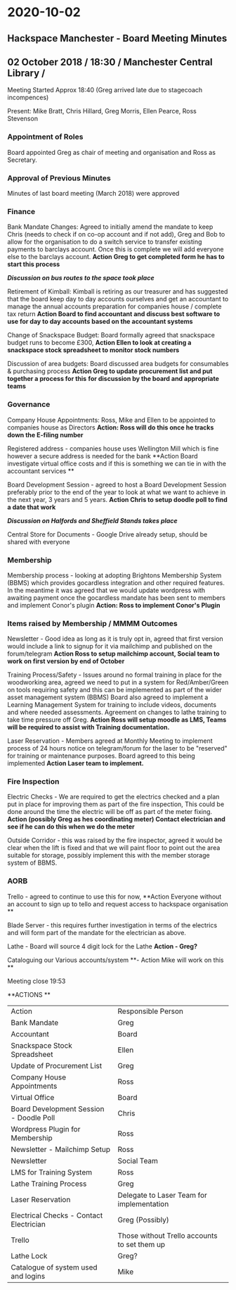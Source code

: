 # 2020-10-02

## Hackspace Manchester - Board Meeting Minutes

## 02 October 2018 / 18:30 / Manchester Central Library /

Meeting Started Approx 18:40 (Greg arrived late due to stagecoach incompences) 

Present:	Mike Bratt, Chris Hillard, Greg Morris, Ellen Pearce, Ross Stevenson

### Appointment of Roles

Board appointed Greg as chair of meeting and organisation and Ross as Secretary. 

### Approval of Previous Minutes

Minutes of last board meeting (March 2018) were approved 

### Finance

Bank Mandate Changes: Agreed to initially amend the mandate to keep Chris (needs to check if on co-op account and if not add), Greg and Bob to allow for the organisation to do a switch service to transfer existing payments to barclays account. Once this is complete we will add everyone else to the barclays account. **Action Greg to get completed form he has to start this process**

***Discussion on bus routes to the space took place***

Retirement of Kimball: Kimball is retiring as our treasurer and has suggested that the board keep day to day accounts ourselves and get an accountant to manage the annual accounts preparation for companies house / complete tax return **Action Board to find accountant and discuss best software to use for day to day accounts based on the accountant systems**

Change of Snackspace Budget: Board formally agreed that snackspace budget runs to become £300, **Action Ellen to look at creating a snackspace stock spreadsheet to monitor stock numbers**

Discussion of area budgets: Board discussed area budgets for consumables & purchasing process **Action Greg to update procurement list and put together a process for this** **for discussion by the board and appropriate teams**

### Governance

Company House Appointments: Ross, Mike and Ellen to be appointed to companies house as Directors **Action: Ross will do this once he tracks down the E-filing number**

Registered address - companies house uses Wellington Mill which is fine however a secure address is needed for the bank **Action Board investigate virtual office costs and if this is something we can tie in with the accountant services **

Board Development Session - agreed to host a Board Development Session preferably prior to the end of the year to look at what we want to achieve in the next year, 3 years and 5 years. **Action Chris to setup doodle poll to find a date that work**

***Discussion on Halfords and Sheffield Stands takes place***

Central Store for Documents - Google Drive already setup, should be shared with everyone

### Membership 

Membership process - looking at adopting Brightons Membership System (BBMS) which provides gocardless integration and other required features. In the meantime it was agreed that we would update wordpress with awaiting payment once the gocardless mandate has been sent to members and implement Conor's plugin **Action: Ross to implement Conor's Plugin**

### Items raised by Membership / MMMM Outcomes

Newsletter - Good idea as long as it is truly opt in, agreed that first version would include a link to signup for it via mailchimp and published on the forum/telegram **Action Ross to setup mailchimp account, Social team to work on first version by end of October**

Training Process/Safety - Issues around no formal training in place for the woodworking area, agreed we need to put in a system for Red/Amber/Green on tools requiring safety and this can be implemented as part of the wider asset management system (BBMS) Board also agreed to implement a Learning Management System for training to include videos, documents and where needed assessments. Agreement on changes to lathe training to take time pressure off Greg. **Action Ross will setup moodle as LMS, Teams will be required to assist with Training documentation.**

Laser Reservation - Members agreed at Monthly Meeting to implement process of 24 hours notice on telegram/forum for the laser to be "reserved" for training or maintenance purposes. Board agreed to this being implemented **Action Laser team to implement.**

### Fire Inspection

Electric Checks - We are required to get the electrics checked and a plan put in place for improving them as part of the fire inspection, This could be done around the time the electric will be off as part of the meter fixing. **Action (possibly Greg as hes coordinating meter) Contact electrician and see if he can do this when we do the meter**

Outside Corridor - this was raised by the fire inspector, agreed it would be clear when the lift is fixed and that we will paint floor to point out the area suitable for storage, possibly implement this with the member storage system of BBMS. 

### AORB

Trello - agreed to continue to use this for now, **Action Everyone without an account to sign up to tello and request access to hackspace organisation **

Blade Server - this requires further investigation in terms of the electrics and will form part of the mandate for the electrician as above. 

Lathe - Board will source 4 digit lock for the Lathe **Action - Greg?**

Cataloguing our Various accounts/system **- Action Mike will work on this **

Meeting close 19:53



**ACTIONS **


<table>
  <tr>
   <td>Action
   </td>
   <td>Responsible Person 
   </td>
  </tr>
  <tr>
   <td>Bank Mandate
   </td>
   <td>Greg
   </td>
  </tr>
  <tr>
   <td>Accountant
   </td>
   <td>Board 
   </td>
  </tr>
  <tr>
   <td>Snackspace Stock Spreadsheet
   </td>
   <td>Ellen
   </td>
  </tr>
  <tr>
   <td>Update of Procurement List
   </td>
   <td>Greg
   </td>
  </tr>
  <tr>
   <td>Company House Appointments
   </td>
   <td>Ross
   </td>
  </tr>
  <tr>
   <td>Virtual Office
   </td>
   <td>Board
   </td>
  </tr>
  <tr>
   <td>Board Development Session - Doodle Poll
   </td>
   <td>Chris
   </td>
  </tr>
  <tr>
   <td>Wordpress Plugin for Membership
   </td>
   <td>Ross
   </td>
  </tr>
  <tr>
   <td>Newsletter - Mailchimp Setup
   </td>
   <td>Ross
   </td>
  </tr>
  <tr>
   <td>Newsletter
   </td>
   <td>Social Team
   </td>
  </tr>
  <tr>
   <td>LMS for Training System
   </td>
   <td>Ross
   </td>
  </tr>
  <tr>
   <td>Lathe Training Process
   </td>
   <td>Greg
   </td>
  </tr>
  <tr>
   <td>Laser Reservation
   </td>
   <td>Delegate to Laser Team for implementation 
   </td>
  </tr>
  <tr>
   <td>Electrical Checks - Contact Electrician 
   </td>
   <td>Greg (Possibly)
   </td>
  </tr>
  <tr>
   <td>Trello
   </td>
   <td>Those without Trello accounts to set them up 
   </td>
  </tr>
  <tr>
   <td>Lathe Lock
   </td>
   <td>Greg?
   </td>
  </tr>
  <tr>
   <td>Catalogue of system used and logins
   </td>
   <td>Mike
   </td>
  </tr>
</table>



<!-- GD2md-html version 1.0β13 -->
